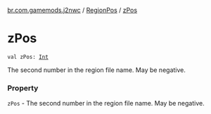 [br.com.gamemods.j2nwc](../index.md) / [RegionPos](index.md) / [zPos](./z-pos.md)

# zPos

`val zPos: `[`Int`](https://kotlinlang.org/api/latest/jvm/stdlib/kotlin/-int/index.html)

The second number in the region file name. May be negative.

### Property

`zPos` - The second number in the region file name. May be negative.